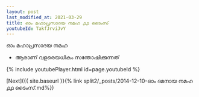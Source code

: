 ```yaml
---
layout: post
last_modified_at: 2021-03-29
title: ഓം മഹാപ്രസാദയ നമഹ ൧൧ ടൈംസ്
youtubeId: TakfJrviJvY
---
```

 
 
 ഓം മഹാപ്രസാദയ നമഹ 
 
 -  ആരാണ് വളരെയധികം സന്തോഷിക്കുന്നത് 
 
  
 
  
 
 
 
 
 
 


{% include youtubePlayer.html id=page.youtubeId %}
 
[Next]({{ site.baseurl }}{% link  split2/_posts/2014-12-10-ഓം ദമനായ നമഹ ൧൧ ടൈംസ്.md%})
 
